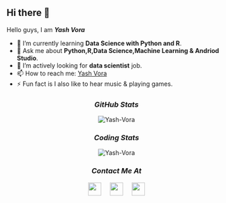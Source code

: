 <!--
**Yash-Vora/Yash-Vora** is a ✨ _special_ ✨ repository because its `README.md` (this file) appears on your GitHub profile.

Here are some ideas to get you started:

- 🔭 I’m currently working on ...
- 🌱 I’m currently learning ...
- 👯 I’m looking to collaborate on ...
- 🤔 I’m looking for help with ...
- 💬 Ask me about ...
- 📫 How to reach me: ...
- 😄 Pronouns: ...
- ⚡ Fun fact: ...
-->
## Hi there 👋

Hello guys, I am <b><i>Yash Vora</i></b>

  - 🌱 I’m currently learning <b>Data Science with Python and R</b>.
  - 💬 Ask me about <b>Python,R,Data Science,Machine Learning & Andriod Studio</b>.
  - 🤔 I’m actively looking for <b>data scientist</b> job.
  - 📫 How to reach me: <a href="https://www.linkedin.com/in/yashvora007/">Yash Vora</a>
  - ⚡ Fun fact is I also like to hear music & playing games.

<h3 align="center"><i>GitHub Stats</i></h3>
<p align="center">
  <!--  My github repo stats  -->
  <img src="https://github-readme-stats.vercel.app/api?username=Yash-Vora&show_icons=true&bg_color=#ff000000&text_color=#007500&border_color=#007500&icon_color=#000080&title_color=#000080" alt="Yash-Vora">
</p>

<h3 align="center"><i>Coding Stats</i></h3>
<p align="center">
  <!--  My coding stats  -->
  <img src="https://github-readme-stats.vercel.app/api/top-langs/?username=Yash-Vora&layout=compact&langs_count=10&bg_color=#ff000000&text_color=#007500&border_color=#007500&icon_color=#000080&title_color=#000080" alt="Yash-Vora">
</p>
  
<h3 align="center"><i>Contact Me At</i></h3>
<p align= "center">
  <!--  Link for free svg icons-https://cdn.jsdelivr.net/npm/simple-icons@3.0.1/icons/  -->
  <!--  Linkedin Link  -->
  <a href="https://www.linkedin.com/in/yashvora007/" target="_blank"><img src="https://cdn.jsdelivr.net/npm/simple-icons@3.0.1/icons/linkedin.svg" height=30 width=30></a>
  &nbsp;&nbsp;&nbsp;
  <!--  Twitter Link  -->
  <a href="https://twitter.com/YashVor68839020" target="_blank"><img src="https://cdn.jsdelivr.net/npm/simple-icons@3.0.1/icons/twitter.svg" height=30 width=30></a>
  &nbsp;&nbsp;&nbsp;
  <!--  Facebook Link  -->
  <a href="https://www.facebook.com/yash.vora.988/" target="_blank"><img src="https://cdn.jsdelivr.net/npm/simple-icons@3.0.1/icons/facebook.svg" height=30 width=30></a>
</p>
